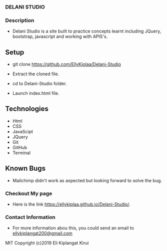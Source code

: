 ### DELANI STUDIO

### Description

* Delani Studio is a site built to practice concepts learnt including JQuery, bootstrap, javascript and working with APIS's.

## Setup
* git clone https://github.com/EllyKiplaa/Delani-Studio

* Extract the cloned file.

* cd to Delani-Studio folder.
 
* Launch index.html file.

## Technologies
* Html
* CSS
* JavaScipt
* JQuery
* Git
* GitHub
* Terminal

## Known Bugs
  - Mailchimp didn't work as axpected but looking forward to solve the bug.

### Checkout My page

* Here is the link https://ellykiplaa.github.io/Delani-Studio/.

### Contact Information

* For more information abou this, you could send an email to ellykiplangat200@gmail.com

MIT Copyright (c)2019 Eli Kiplangat Kirui